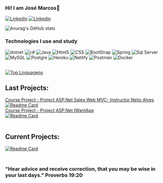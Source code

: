 ### Hi! I am José Marcos👋

[![Linkedin](https://img.shields.io/badge/LinkedIn-0077B5?style=for-the-badge&logo=linkedin&logoColor=white)](https://www.linkedin.com/in/jose-marcos-efigenio-b166b21a6/)
[![Linkedin](https://img.shields.io/badge/Stack_Overflow-FE7A16?style=for-the-badge&logo=stack-overflow&logoColor=white)](https://pt.stackoverflow.com/users/203262/jose-marcos-efigenio-da-silva)
<br/>

![Anurag's GitHub stats](https://github-readme-stats.vercel.app/api?username=SakakibaraKun&show_icons=true&theme=dark)

### Technologies I use and study
<div style="display: inline_block">
  <img align="denter" alt="dotnet" src="https://img.shields.io/badge/.NET-5C2D91?style=for-the-badge&logo=.net&logoColor=white"/>
  <img align="denter" alt="c#" src="https://img.shields.io/badge/c%23-%23239120.svg?style=for-the-badge&logo=c-sharp&logoColor=white"/>
  <img align="denter" alt="Java" src="https://img.shields.io/badge/Java-ED8B00?style=for-the-badge&logo=java&logoColor=white"/>
  <img align="denter" alt="Html5" src="https://img.shields.io/badge/HTML5-E34F26?style=for-the-badge&logo=html5&logoColor=white"/>
  <img align="denter" alt="CSS" src="https://img.shields.io/badge/CSS3-1572B6?style=for-the-badge&logo=css3&logoColor=white"/>
  <img align="denter" alt="BootStrap" src="https://img.shields.io/badge/Bootstrap-563D7C?style=for-the-badge&logo=bootstrap&logoColor=white"/>
  <img align="denter" alt="Spring" src="https://img.shields.io/badge/Spring-6DB33F?style=for-the-badge&logo=spring&logoColor=white"/>
  <img align="denter" alt="Sql Server" src="https://img.shields.io/badge/Microsoft%20SQL%20Sever-CC2927?style=for-the-badge&logo=microsoft%20sql%20server&logoColor=white"/>
  <img align="denter" alt="MySQL" src="https://img.shields.io/badge/MySQL-00000F?style=for-the-badge&logo=mysql&logoColor=white"/>
  <img align="denter" alt="Postgre" src="https://img.shields.io/badge/PostgreSQL-316192?style=for-the-badge&logo=postgresql&logoColor=white"/>
  <img align="denter" alt="Heroku" src="https://img.shields.io/badge/Heroku-430098?style=for-the-badge&logo=heroku&logoColor=white"/>
  <img align="denter" alt="Netlify" src="https://img.shields.io/badge/Netlify-00C7B7?style=for-the-badge&logo=netlify&logoColor=white"/> 
  <img align="denter" alt="Postman" src="https://img.shields.io/badge/Postman-FF6C37?style=for-the-badge&logo=postman&logoColor=white"/> 
  <img align="denter" alt="Docker" src="https://img.shields.io/badge/docker-%230db7ed.svg?style=for-the-badge&logo=docker&logoColor=white"/> 
  
</div><br/>


[![Top Linguagens](https://github-readme-stats.vercel.app/api/top-langs/?username=SakakibaraKun&layout=compact)](https://github.com/SakakibaraKun/github-readme-stats)<br/>

## Last Projects:
[Course Project - Project ASP.Net Sales Web MVC- Instructor Nelio Alves](https://github.com/SakakibaraKun/SalesWebMvc)<br/>
[![Readme Card](https://github-readme-stats.vercel.app/api/pin/?username=SakakibaraKun&repo=SalesWebMvc)](https://github.com/SakakibaraKun/SalesWebMvc)<br/>
[Course Project - Project ASP.Net IWantApp](https://github.com/SakakibaraKun/IWantApp)<br/>
[![Readme Card](https://github-readme-stats.vercel.app/api/pin/?username=SakakibaraKun&repo=IWantApp)](https://github.com/SakakibaraKun/IWantApp)<br/>
<br/>

## Current Projects:
[![Readme Card](https://github-readme-stats.vercel.app/api/pin/?username=SakakibaraKun&repo=IWantApp)](https://github.com/SakakibaraKun/IWantApp)<br/>
<br/>
##
### "Hear advice and receive correction, that you may be wise in your last days." Proverbs 19:20
